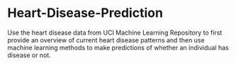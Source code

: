 # Heart-Disease-Prediction
Use the heart disease data from UCI Machine Learning Repository to first provide an overview of current heart disease patterns and then use machine learning methods to make predictions of whether an individual has disease or not. 
